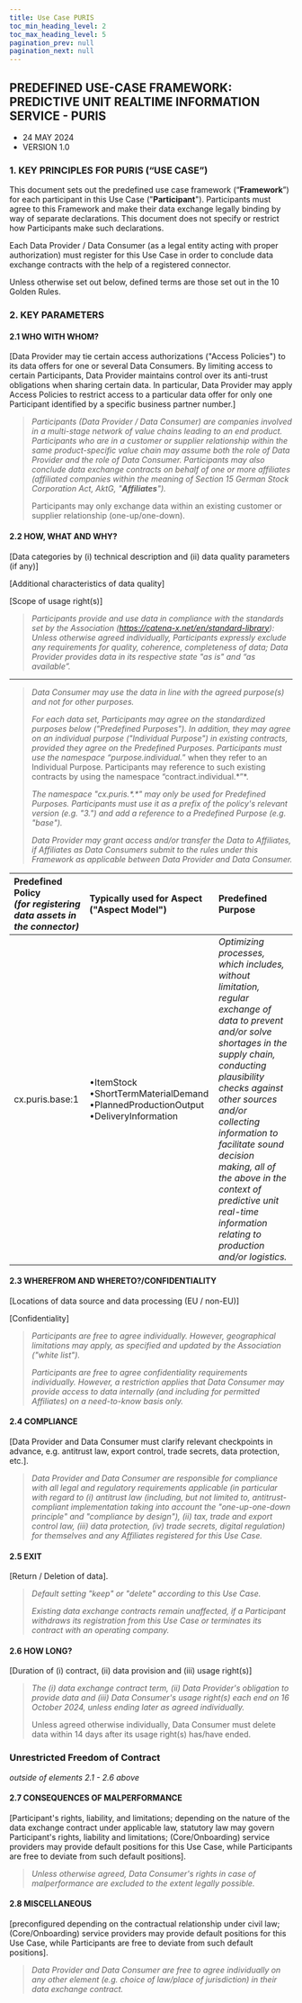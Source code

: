 ```yaml
---
title: Use Case PURIS
toc_min_heading_level: 2
toc_max_heading_level: 5
pagination_prev: null
pagination_next: null
---
```


## PREDEFINED USE-CASE FRAMEWORK: PREDICTIVE UNIT REALTIME INFORMATION SERVICE - PURIS

- 24 MAY 2024
- VERSION 1.0

### 1. KEY PRINCIPLES FOR PURIS (“USE CASE”)

This document sets out the predefined use case framework (“**Framework**”) for each participant in this Use Case ("**Participant**"). Participants must agree to this Framework and make their data exchange legally binding by way of separate declarations. This document does not specify or restrict how Participants make such declarations.

Each Data Provider / Data Consumer (as a legal entity acting with proper authorization) must register for this Use Case in order to conclude data exchange contracts with the help of a registered connector.

Unless otherwise set out below, defined terms are those set out in the 10 Golden Rules.

### 2. KEY PARAMETERS

#### 2.1 WHO WITH WHOM?

[Data Provider may tie certain access authorizations ("Access Policies") to its data offers for one or several Data Consumers. By limiting access to certain Participants, Data Provider maintains control over its anti-trust obligations when sharing certain data. In particular, Data Provider may apply Access Policies to restrict access to a particular data offer for only one Participant identified by a specific business partner number.]

> *Participants (Data Provider / Data Consumer) are companies involved in a multi-stage network of value chains leading to an end product. Participants who are in a customer or supplier relationship within the same product-specific value chain may assume both the role of Data Provider and the role of Data Consumer. Participants may also conclude data exchange contracts on behalf of one or more affiliates (affiliated companies within the meaning of Section 15 German Stock Corporation Act, AktG, "**Affiliates**").*
>
> Participants may only exchange data within an existing customer or supplier relationship (one-up/one-down).

#### 2.2 HOW, WHAT AND WHY?

[Data categories by (i) technical description and (ii) data quality parameters (if any)]

[Additional characteristics of data quality]

[Scope of usage right(s)]

> *Participants provide and use data in compliance with the standards set by the Association (https://catena-x.net/en/standard-library): Unless otherwise agreed individually, Participants expressly exclude any requirements for quality, coherence, completeness of data; Data Provider provides data in its respective state "as is" and “as available”.*

---

> *Data Consumer may use the data in line with the agreed purpose(s) and not for other purposes.*
>
> *For each data set, Participants may agree on the standardized purposes below ("Predefined Purposes"). In addition, they may agree on an individual purpose ("Individual Purpose") in existing contracts, provided they agree on the Predefined Purposes. Participants must use the namespace “purpose.individual.*” when they refer to an Individual Purpose. Participants may reference to such existing contracts by using the namespace “contract.individual.\*”*.
>
> *The namespace "cx.puris.\*.\*" may only be used for Predefined Purposes. Participants must use it as a prefix of the policy's relevant version (e.g. "3.") and add a reference to a Predefined Purpose (e.g. "base").*
>
> *Data Provider may grant access and/or transfer the Data to Affiliates, if Affiliates as Data Consumers submit to the rules under this Framework as applicable between Data Provider and Data Consumer.*

| **Predefined Policy**<br />*(for registering data assets in the connector)* | **Typically used for Aspect ("Aspect Model")** | Predefined Purpose |
|:----------|:----------|:----------|
| cx.puris.base:1 | &bull;ItemStock<br />&bull;ShortTermMaterialDemand<br />&bull;PlannedProductionOutput<br />&bull;DeliveryInformation | *Optimizing processes, which includes, without limitation, regular exchange of data to prevent and/or solve shortages in the supply chain, conducting plausibility checks against other sources and/or collecting information to facilitate sound decision making, all of the above in the context of predictive unit real-time information relating to production and/or logistics.* |

#### 2.3 WHEREFROM AND WHERETO?/CONFIDENTIALITY

[Locations of data source and data processing (EU / non-EU)]

[Confidentiality]

> *Participants are free to agree individually. However, geographical limitations may apply, as specified and updated by the Association ("white list").*
>
> *Participants are free to agree confidentiality requirements individually. However, a restriction applies that Data Consumer may provide access to data internally (and including for permitted Affiliates) on a need-to-know basis only.*

#### 2.4 COMPLIANCE

[Data Provider and Data Consumer must clarify relevant checkpoints in advance, e.g. antitrust law, export control, trade secrets, data protection, etc.].

> *Data Provider and Data Consumer are responsible for compliance with all legal and regulatory requirements applicable (in particular with regard to (i) antitrust law (including, but not limited to, antitrust-compliant implementation taking into account the "one-up-one-down principle" and "compliance by design"), (ii) tax, trade and export control law, (iii) data protection, (iv) trade secrets, digital regulation) for themselves and any Affiliates registered for this Use Case.*

#### 2.5 EXIT

[Return / Deletion of data].

> *Default setting "keep" or "delete" according to this Use Case.*
>
> *Existing data exchange contracts remain unaffected, if a Participant withdraws its registration from this Use Case or terminates its contract with an operating company.*

#### 2.6 HOW LONG?

[Duration of (i) contract, (ii) data provision and (iii) usage right(s)]

> *The (i) data exchange contract term, (ii) Data Provider's obligation to provide data and (iii) Data Consumer's usage right(s) each end on 16 October 2024, unless ending later as agreed individually.*
>
> Unless agreed otherwise individually, Data Consumer must delete data within 14 days after its usage right(s) has/have ended.

### Unrestricted Freedom of Contract

*outside of elements 2.1 - 2.6 above*

#### 2.7 CONSEQUENCES OF MALPERFORMANCE

[Participant's rights, liability, and limitations; depending on the nature of the data exchange contract under applicable law, statutory law may govern Participant's rights, liability and limitations; (Core/Onboarding) service providers may provide default positions for this Use Case, while Participants are free to deviate from such default positions].

> *Unless otherwise agreed, Data Consumer's rights in case of malperformance are excluded to the extent legally possible.*

#### 2.8 MISCELLANEOUS

[preconfigured depending on the contractual relationship under civil law; (Core/Onboarding) service providers may provide default positions for this Use Case, while Participants are free to deviate from such default positions].

> *Data Provider and Data Consumer are free to agree individually on any other element (e.g. choice of law/place of jurisdiction) in their data exchange contract.*
